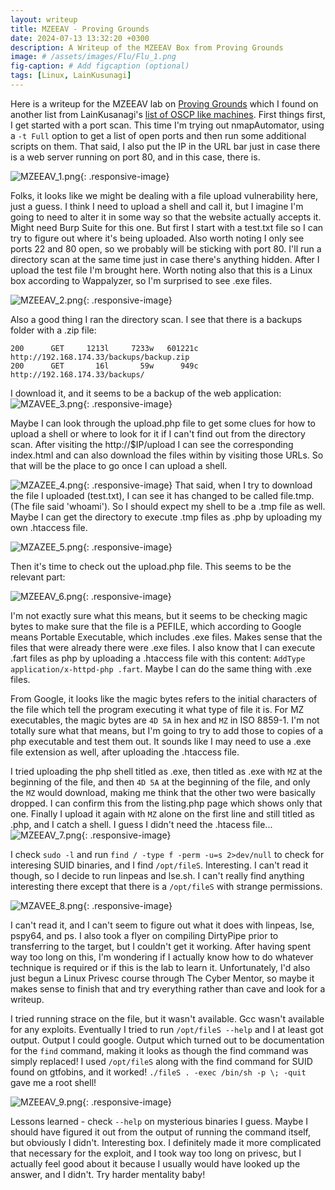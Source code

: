```yaml
---
layout: writeup
title: MZEEAV - Proving Grounds
date: 2024-07-13 13:32:20 +0300
description: A Writeup of the MZEEAV Box from Proving Grounds
image: # /assets/images/Flu/Flu_1.png
fig-caption: # Add figcaption (optional)
tags: [Linux, LainKusunagi]
---
```


Here is a writeup for the MZEEAV lab on [Proving Grounds](https://www.offsec.com/labs/) which I found on another list from LainKusanagi's [list of OSCP like machines](https://www.reddit.com/r/oscp/comments/1c8pzyz/lainkusanagi_list_of_oscp_like_machines/). First things first, I get started with a port scan. This time I'm trying out nmapAutomator, using a `-t Full` option to get a list of open ports and then run some additional scripts on them. That said, I also put the IP in the URL bar just in case there is a web server running on port 80, and in this case, there is.

![MZEEAV_1.png](/assets/images/MZEEAV/MZEEAV_1.png){: .responsive-image}

Folks, it looks like we might be dealing with a file upload vulnerability here, just a guess. I think I need to upload a shell and call it, but I imagine I'm going to need to alter it in some way so that the website actually accepts it. Might need Burp Suite for this one. But first I start with a test.txt file so I can try to figure out where it's being uploaded. Also worth noting I only see ports 22 and 80 open, so we probably will be sticking with port 80. I'll run a directory scan at the same time just in case there's anything hidden. After I upload the test file I'm brought here. Worth noting also that this is a Linux box according to Wappalyzer, so I'm surprised to see .exe files. 

![MZEEAV_2.png](/assets/images/MZEEAV/MZEEAV_2.png){: .responsive-image}

Also a good thing I ran the directory scan. I see that there is a backups folder with a .zip file:

```
200      GET     1213l     7233w   601221c http://192.168.174.33/backups/backup.zip
200      GET       16l       59w      949c http://192.168.174.33/backups/
```

I download it, and it seems to be a backup of the web application: 
![MZAVEE_3.png](/assets/images/MZEEAV/MZEEAV_3.png){: .responsive-image}

Maybe I can look through the upload.php file to get some clues for how to upload a shell or where to look for it if I can't find out from the directory scan. After visiting the http://$IP/upload I can see the corresponding index.html and can also download the files within by visiting those URLs. So that will be the place to go once I can upload a shell. 

![MZAZEE_4.png](/assets/images/MZEEAV/MZEEAV_4.png){: .responsive-image}
That said, when I try to download the file I uploaded (test.txt), I can see it has changed to be called file.tmp. (The file said 'whoami'). So I should expect my shell to be a .tmp file as well. Maybe I can get the directory to execute .tmp files as .php by uploading my own .htaccess file. 

![MZAZEE_5.png](/assets/images/MZEEAV/MZEEAV_5.png){: .responsive-image}

Then it's time to check out the upload.php file. This seems to be the relevant part:

![MZEEAV_6.png](/assets/images/MZEEAV/MZEEAV_6.png){: .responsive-image}

I'm not exactly sure what this means, but it seems to be checking magic bytes to make sure that the file is a PEFILE, which according to Google means Portable Executable, which includes .exe files. Makes sense that the files that were already there were .exe files. I also know that I can execute .fart files as php by uploading a .htaccess file with this content: `AddType application/x-httpd-php .fart`. Maybe I can do the same thing with .exe files. 

From Google, it looks like the magic bytes refers to the initial characters of the file which tell the program executing it what type of file it is. For MZ executables, the magic bytes are `4D 5A` in hex and `MZ` in ISO 8859-1. I'm not totally sure what that means, but I'm going to try to add those to copies of a php executable and test them out. It sounds like I may need to use a .exe file extension as well, after uploading the .htaccess file. 

I tried uploading the php shell titled as .exe, then titled as .exe with `MZ` at the beginning of the file, and then `4D 5A` at the beginning of the file, and only the `MZ` would download, making me think that the other two were basically dropped. I can confirm this from the listing.php page which shows only that one. Finally I upload it again with `MZ` alone on the first line and still titled as .php, and I catch a shell. I guess I didn't need the .htacess file...
![MZEEAV_7.png](/assets/images/MZEEAV/MZEEAV_7.png){: .responsive-image}

I check `sudo -l` and run `find / -type f -perm -u=s 2>dev/null` to check for interesing SUID binaries, and I find `/opt/fileS`. Interesting. I can't read it though, so I decide to run linpeas and lse.sh. I can't really find anything interesting there except that there is a `/opt/fileS` with strange permissions.

![MZAVEE_8.png](/assets/images/MZEEAV/MZEEAV_8.png){: .responsive-image}

I can't read it, and I can't seem to figure out what it does with linpeas, lse, pspy64, and ps. I also took a flyer on compiling DirtyPipe prior to transferring to the target, but I couldn't get it working. After having spent way too long on this, I'm wondering if I actually know how to do whatever technique is required or if this is the lab to learn it. Unfortunately, I'd also just begun a Linux Privesc course through The Cyber Mentor, so maybe it makes sense to finish that and try everything rather than cave and look for a writeup. 

I tried running strace on the file, but it wasn't available. Gcc wasn't available for any exploits. Eventually I tried to run `/opt/fileS --help` and I at least got output. Output I could google. Output which turned out to be documentation for the `find` command, making it looks as though the find command was simply replaced! I used `/opt/fileS` along with the find command for SUID found on gtfobins, and it worked! `./fileS . -exec /bin/sh -p \; -quit` gave me a root shell!


![MZEEAV_9.png](/assets/images/MZEEAV/MZEEAV_9.png){: .responsive-image}

Lessons learned - check `--help` on mysterious binaries I guess. Maybe I should have figured it out from the output of running the command itself, but obviously I didn't. Interesting box. I definitely made it more complicated that necessary for the exploit, and I took way too long on privesc, but I actually feel good about it because I usually would have looked up the answer, and I didn't. Try harder mentality baby!

